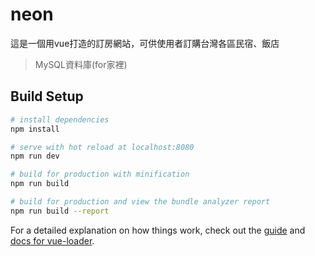 # neon
  這是一個用vue打造的訂房網站，可供使用者訂購台灣各區民宿、飯店
> MySQL資料庫(for家裡)
## Build Setup

``` bash
# install dependencies
npm install

# serve with hot reload at localhost:8080
npm run dev

# build for production with minification
npm run build

# build for production and view the bundle analyzer report
npm run build --report
```

For a detailed explanation on how things work, check out the [guide](http://vuejs-templates.github.io/webpack/) and [docs for vue-loader](http://vuejs.github.io/vue-loader).
